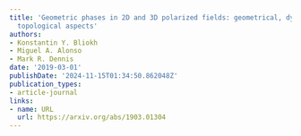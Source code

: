 ```yaml
---
title: 'Geometric phases in 2D and 3D polarized fields: geometrical, dynamical, and
  topological aspects'
authors:
- Konstantin Y. Bliokh
- Miguel A. Alonso
- Mark R. Dennis
date: '2019-03-01'
publishDate: '2024-11-15T01:34:50.862048Z'
publication_types:
- article-journal
links:
- name: URL
  url: https://arxiv.org/abs/1903.01304
---
```

